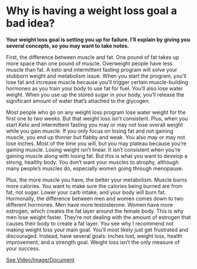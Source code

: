 # Why is having a weight loss goal a bad idea?

**Your weight loss goal is setting you up for failure. I’ll explain by giving you several concepts, so you may want to take notes.** 

First, the difference between muscle and fat. One pound of fat takes up more space than one pound of muscle. Overweight people have less muscle than fat. A keto and intermittent fasting program will solve your stubborn weight and metabolism issue. When you start the program, you’ll lose fat and increase muscle because you’ll trigger certain muscle-building hormones as you train your body to use fat for fuel. You’ll also lose water weight. When you use up the stored sugar in your body, you’ll release the significant amount of water that’s attached to the glycogen. 

Most people who go on any weight loss program lose water weight for the first one to two weeks. But that weight loss isn’t consistent. Plus, when you start Keto and intermittent fasting you may or may not lose overall weight while you gain muscle. If you only focus on losing fat and not gaining muscle, you end up thinner but flabby and weak. You also may or may not lose inches. Most of the time you will, but you may plateau because you’re gaining muscle. Losing weight isn’t linear. It isn’t consistent when you’re gaining muscle along with losing fat. But this is what you want to develop a strong, healthy body. You don’t want your muscles to atrophy, although many people’s muscles do, especially women going through menopause. 

Plus, the more muscle you have, the better your metabolism. Muscle burns more calories. You want to make sure the calories being burned are from fat, not sugar. Lower your carb intake, and your body will burn fat. Hormonally, the difference between men and women comes down to two different hormones. Men have more testosterone. Women have more estrogen, which creates the fat layer around the female body. This is why men lose weight faster. They’re not dealing with the amount of estrogen that causes their body to create a fat layer. You see why I recommend not making weight loss your main goal. You’ll most likely just get frustrated and discouraged. Instead, have several goals: inches lost, weight loss, health improvement, and a strength goal. Weight loss isn’t the only measure of your success.

 [See Video/Image/Document](https://hls-player.drberg.com/asset?path=migrated-assets/why-having-a-weight-loss-goal-is-a-bad-idea-drberg)